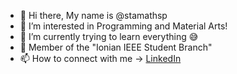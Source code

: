 - 👋 Hi there, My name is @stamathsp
- 👀 I’m interested in Programming and Material Arts! 
- 🌱 I’m currently trying to learn everything 😅
- :star2: Member of the "Ionian IEEE Student Branch"
- 📫 How to connect with me -> [LinkedIn](https://www.linkedin.com/in/stamatis-petrou-196737228/)

<!---
stamathsp/stamathsp is a ✨ special ✨ repository because its `README.md` (this file) appears on your GitHub profile.
You can click the Preview link to take a look at your changes.
--->
